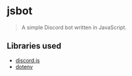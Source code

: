 # jsbot

> A simple Discord bot written in JavaScript.

## Libraries used

- [discord.js](https://github.com/discordjs/discord.js)
- [dotenv](https://github.com/motdotla/dotenv)
